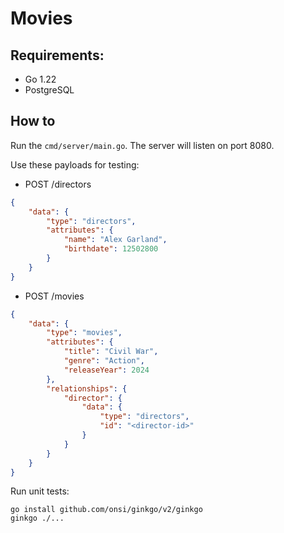 # Movies

## Requirements:
- Go 1.22
- PostgreSQL

## How to
Run the `cmd/server/main.go`. The server will listen on port 8080.

Use these payloads for testing:
- POST /directors
```json
{
    "data": {
        "type": "directors",
        "attributes": {
            "name": "Alex Garland",
            "birthdate": 12502800
        }
    }
}
```
- POST /movies
```json
{
    "data": {
        "type": "movies",
        "attributes": {
            "title": "Civil War",
            "genre": "Action",
            "releaseYear": 2024
        },
        "relationships": {
            "director": {
                "data": {
                    "type": "directors",
                    "id": "<director-id>"
                }
            }
        }
    }
}
```

Run unit tests:
```shell
go install github.com/onsi/ginkgo/v2/ginkgo
ginkgo ./...
```

